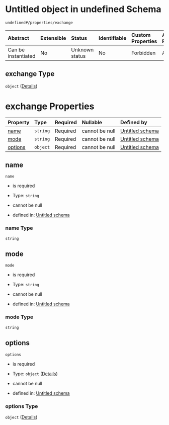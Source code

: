 # Untitled object in undefined Schema

```txt
undefined#/properties/exchange
```



| Abstract            | Extensible | Status         | Identifiable | Custom Properties | Additional Properties | Access Restrictions | Defined In                                                                     |
| :------------------ | :--------- | :------------- | :----------- | :---------------- | :-------------------- | :------------------ | :----------------------------------------------------------------------------- |
| Can be instantiated | No         | Unknown status | No           | Forbidden         | Allowed               | none                | [publisher.schema.json*](../json/publisher.schema.json "open original schema") |

## exchange Type

`object` ([Details](publisher-properties-exchange.md))

# exchange Properties

| Property            | Type     | Required | Nullable       | Defined by                                                                                                                 |
| :------------------ | :------- | :------- | :------------- | :------------------------------------------------------------------------------------------------------------------------- |
| [name](#name)       | `string` | Required | cannot be null | [Untitled schema](publisher-properties-exchange-properties-name.md "undefined#/properties/exchange/properties/name")       |
| [mode](#mode)       | `string` | Required | cannot be null | [Untitled schema](publisher-properties-exchange-properties-mode.md "undefined#/properties/exchange/properties/mode")       |
| [options](#options) | `object` | Required | cannot be null | [Untitled schema](publisher-properties-exchange-properties-options.md "undefined#/properties/exchange/properties/options") |

## name



`name`

*   is required

*   Type: `string`

*   cannot be null

*   defined in: [Untitled schema](publisher-properties-exchange-properties-name.md "undefined#/properties/exchange/properties/name")

### name Type

`string`

## mode



`mode`

*   is required

*   Type: `string`

*   cannot be null

*   defined in: [Untitled schema](publisher-properties-exchange-properties-mode.md "undefined#/properties/exchange/properties/mode")

### mode Type

`string`

## options



`options`

*   is required

*   Type: `object` ([Details](publisher-properties-exchange-properties-options.md))

*   cannot be null

*   defined in: [Untitled schema](publisher-properties-exchange-properties-options.md "undefined#/properties/exchange/properties/options")

### options Type

`object` ([Details](publisher-properties-exchange-properties-options.md))
